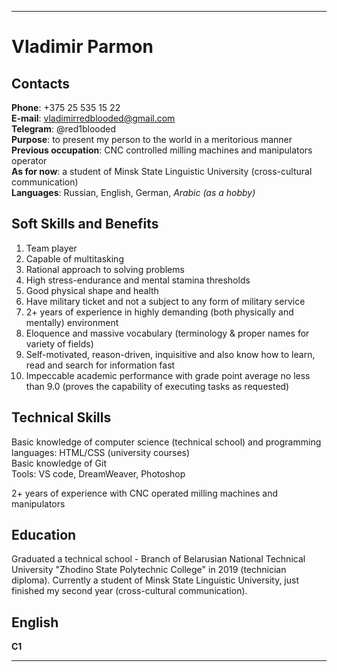 ***

# Vladimir Parmon

## Contacts

**Phone**: +375 25 535 15 22  
**E-mail**: vladimirredblooded@gmail.com  
**Telegram**: @red1blooded  
**Purpose**: to present my person to the world in a meritorious manner
**Previous occupation**:  CNC controlled milling machines and manipulators operator  
**As for now**: a student of Minsk State Linguistic University (cross-cultural communication)  
**Languages**: Russian, English, German, *Arabic (as a hobby)*  

## Soft Skills and Benefits

1. Team player
2. Capable of multitasking
3. Rational approach to solving problems
4. High stress-endurance and mental stamina thresholds
5. Good physical shape and health
6. Have military ticket and not a subject to any form of military service
7. 2+ years of experience in highly demanding (both physically and mentally) environment
8. Eloquence and massive vocabulary (terminology & proper names for variety of fields)
9. Self-motivated, reason-driven, inquisitive and also know how to learn, read and search for information fast
10. Impeccable academic performance with grade point average no less than 9.0 (proves the capability of executing tasks as requested)

## Technical Skills

Basic knowledge of computer science (technical school) and  programming languages: HTML/CSS (university courses)  
Basic knowledge of Git  
Tools: VS code, DreamWeaver, Photoshop  

2+ years of experience with CNC operated milling machines and manipulators

## Education

Graduated a technical school - Branch of Belarusian National Technical University "Zhodino State Polytechnic College" in 2019 (technician diploma).
Currently a student of Minsk State Linguistic University, just finished my second year (cross-cultural communication).

## English

**C1**

***
